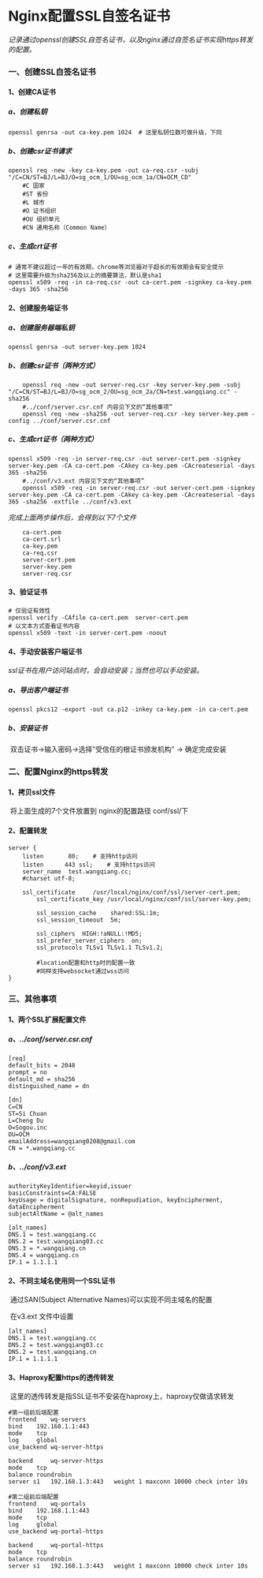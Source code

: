 # Nginx配置SSL自签名证书

*记录通过openssl创建SSL自签名证书，以及nginx通过自签名证书实现https转发的配置。*

### 一、创建SSL自签名证书
#### 1、创建CA证书

##### a、创建私钥

```shell
openssl genrsa -out ca-key.pem 1024  # 这里私钥位数可做升级，下同
```

##### b、创建csr证书请求

```shell
openssl req -new -key ca-key.pem -out ca-req.csr -subj "/C=CN/ST=BJ/L=BJ/O=sg_ocm_1/OU=sg_ocm_1a/CN=OCM_CD"
    #C 国家
    #ST 省份
    #L 城市
    #O 证书组织
    #OU 组织单元
    #CN 通用名称（Common Name）
```

##### c、生成crt证书

```shell
# 通常不建议超过一年的有效期，chrome等浏览器对于超长的有效期会有安全提示
# 这里需要升级为sha256及以上的摘要算法，默认是sha1
openssl x509 -req -in ca-req.csr -out ca-cert.pem -signkey ca-key.pem -days 365 -sha256
```

#### 2、创建服务端证书

##### a、创建服务器端私钥

```shell
openssl genrsa -out server-key.pem 1024
```

##### b、创建csr证书（两种方式）

```shell
    openssl req -new -out server-req.csr -key server-key.pem -subj "/C=CN/ST=BJ/L=BJ/O=sg_ocm_2/OU=sg_ocm_2a/CN=test.wangqiang.cc" -sha256
    #../conf/server.csr.cnf 内容见下文的“其他事项”
    openssl req -new -sha256 -out server-req.csr -key server-key.pem -config ../conf/server.csr.cnf
```

##### c、生成crt证书（两种方式）

```shell
openssl x509 -req -in server-req.csr -out server-cert.pem -signkey server-key.pem -CA ca-cert.pem -CAkey ca-key.pem -CAcreateserial -days 365 -sha256
    #../conf/v3.ext 内容见下文的“其他事项”
    openssl x509 -req -in server-req.csr -out server-cert.pem -signkey server-key.pem -CA ca-cert.pem -CAkey ca-key.pem -CAcreateserial -days 365 -sha256 -extfile ../conf/v3.ext
```

*完成上面两步操作后，会得到以下7个文件*

```shell
    ca-cert.pem
    ca-cert.srl
    ca-key.pem
    ca-req.csr
    server-cert.pem
    server-key.pem
    server-req.csr
```

#### 3、验证证书

```shell
# 仅验证有效性
openssl verify -CAfile ca-cert.pem  server-cert.pem
# 以文本方式查看证书内容
openssl x509 -text -in server-cert.pem -noout
```

#### 4、手动安装客户端证书

*ssl证书在用户访问站点时，会自动安装；当然也可以手动安装。*

##### a、导出客户端证书

```
openssl pkcs12 -export -out ca.p12 -inkey ca-key.pem -in ca-cert.pem
```

##### b、安装证书

​    双击证书->输入密码->选择"受信任的根证书颁发机构" -> 确定完成安装

### 二、配置Nginx的https转发

#### 1、拷贝ssl文件

​    将上面生成的7个文件放置到 nginx的配置路径 conf/ssl/下

#### 2、配置转发

```nginx
server {
	listen       80;    # 支持http访问
	listen      443 ssl;    # 支持https访问
	server_name  test.wangqiang.cc;
	#charset utf-8;

	ssl_certificate     /usr/local/nginx/conf/ssl/server-cert.pem;
    	ssl_certificate_key /usr/local/nginx/conf/ssl/server-key.pem;
    
        ssl_session_cache    shared:SSL:1m;
        ssl_session_timeout  5m;
    
        ssl_ciphers  HIGH:!aNULL:!MD5;
        ssl_prefer_server_ciphers  on;
        ssl_protocols TLSv1 TLSv1.1 TLSv1.2;
    
        #location配置和http时的配置一致
    	#同样支持websocket通过wss访问
}
```

### 三、其他事项

#### 1、两个SSL扩展配置文件

 ##### a、../conf/server.csr.cnf

```shell
[req]
default_bits = 2048
prompt = no
default_md = sha256
distinguished_name = dn

[dn]
C=CN
ST=Si Chuan
L=Cheng Du
O=Sogou.inc
OU=OCM
emailAddress=wangqiang0208@gmail.com
CN = *.wangqiang.cc
```

##### b、../conf/v3.ext

```shell
authorityKeyIdentifier=keyid,issuer
basicConstraints=CA:FALSE
keyUsage = digitalSignature, nonRepudiation, keyEncipherment, dataEncipherment
subjectAltName = @alt_names

[alt_names]
DNS.1 = test.wangqiang.cc
DNS.2 = test.wangqiang03.cc
DNS.3 = *.wangqiang.cn
DNS.4 = wangqiang.cn
IP.1 = 1.1.1.1
```

#### 2、不同主域名使用同一个SSL证书

​    通过SAN(Subject Alternative Names)可以实现不同主域名的配置

​    在v3.ext 文件中设置

```shell
[alt_names]
DNS.1 = test.wangqiang.cc
DNS.2 = test.wangqiang03.cc
DNS.2 = test.wangqiang.cn
IP.1 = 1.1.1.1
```

#### 3、Haproxy配置https的透传转发

​    这里的透传转发是指SSL证书不安装在haproxy上，haproxy仅做请求转发

```shell
#第一组前后端配置
frontend    wq-servers
bind    192.168.1.1:443
mode    tcp
log     global
use_backend wq-server-https

backend     wq-server-https
mode    tcp
balance roundrobin
server s1   192.168.1.3:443   weight 1 maxconn 10000 check inter 10s

#第二组前后端配置
frontend    wq-portals
bind    192.168.1.1:443
mode    tcp
log     global
use_backend wq-portal-https

backend     wq-portal-https
mode    tcp
balance roundrobin
server s1   192.168.1.3:443   weight 1 maxconn 10000 check inter 10s
```

